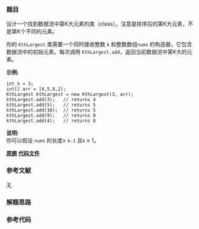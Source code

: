 ### 题目
设计一个找到数据流中第K大元素的类（class）。注意是排序后的第K大元素，不是第K个不同的元素。

你的 `KthLargest` 类需要一个同时接收整数 `k` 和整数数组`nums` 的构造器，它包含数据流中的初始元素。每次调用
`KthLargest.add`，返回当前数据流中第K大的元素。

**示例:**

    
    
    int k = 3;
    int[] arr = [4,5,8,2];
    KthLargest kthLargest = new KthLargest(3, arr);
    kthLargest.add(3);   // returns 4
    kthLargest.add(5);   // returns 5
    kthLargest.add(10);  // returns 5
    kthLargest.add(9);   // returns 8
    kthLargest.add(4);   // returns 8
    

**说明:**  
你可以假设 `nums` 的长度≥ `k-1` 且`k` ≥ 1。

 **[原题](https://leetcode-cn.com/problems/kth-largest-element-in-a-stream/)**    **[代码文件]()**


### 参考文献
无

### 解题思路




### 参考代码

```go


```




